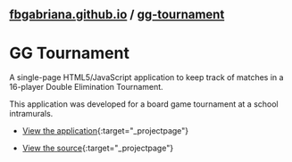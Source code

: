 ## [fbgabriana.github.io](/ "Bamm's KodeGo Repository") / [gg-tournament](/gg-tournament/)

# GG Tournament

A single-page HTML5/JavaScript application to keep track of matches in a 16-player Double Elimination Tournament.

This application was developed for a board game tournament at a school intramurals.

* [View the application](gg-tournament.html){:target="_projectpage"}

* [View the source](https://github.com/fbgabriana/gg-tournament){:target="_projectpage"}

